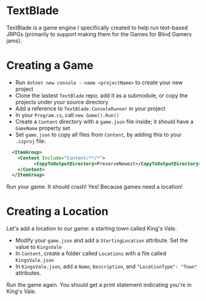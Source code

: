 # TextBlade

TextBlade is a game engine I specifically created to help run text-based JRPGs (primarily to support making them for the Games for Blind Gamers jams).

# Creating a Game

- Run `dotnet new console --name <projectName>` to create your new project
- Clone the lastest `TextBlade` repo, add it as a submodule, or copy the projects under your source directory
- Add a reference to `TextBlade.ConsoleRunner` in your project
- In your `Program.cs`, call `new Game().Run()`
- Create a `Content` directory with a `game.json` file inside; it should have a `GameName` property set
- Set `game.json` to copy all files from `Content`, by adding this to your `.csproj` file:
```xml
  <ItemGroup>
    <Content Include="Content/**/*">
          <CopyToOutputDirectory>PreserveNewest</CopyToOutputDirectory>
    </Content>
  </ItemGroup>
``` 

Run your game. It should crash! Yes! Because games need a location!

# Creating a Location

Let's add a location to our game: a starting town called King's Vale.

- Modify your `game.json` and add a `StartingLocation` attribute. Set the value to `KingsVale`
- In `Content`, create a folder called `Locations` with a file called `KingsVale.json`
- In `KingsVale.json`, add a `Name`, `Description`, and `"LocationType": "Town"` attributes.

Run the game again. You should get a print statement indicating you're in King's Vale.